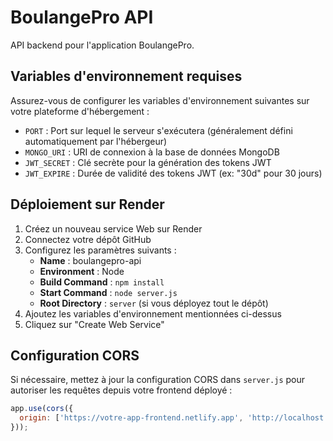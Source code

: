 # BoulangePro API

API backend pour l'application BoulangePro.

## Variables d'environnement requises

Assurez-vous de configurer les variables d'environnement suivantes sur votre plateforme d'hébergement :

- `PORT` : Port sur lequel le serveur s'exécutera (généralement défini automatiquement par l'hébergeur)
- `MONGO_URI` : URI de connexion à la base de données MongoDB
- `JWT_SECRET` : Clé secrète pour la génération des tokens JWT
- `JWT_EXPIRE` : Durée de validité des tokens JWT (ex: "30d" pour 30 jours)

## Déploiement sur Render

1. Créez un nouveau service Web sur Render
2. Connectez votre dépôt GitHub
3. Configurez les paramètres suivants :
   - **Name** : boulangepro-api
   - **Environment** : Node
   - **Build Command** : `npm install`
   - **Start Command** : `node server.js`
   - **Root Directory** : `server` (si vous déployez tout le dépôt)
4. Ajoutez les variables d'environnement mentionnées ci-dessus
5. Cliquez sur "Create Web Service"

## Configuration CORS

Si nécessaire, mettez à jour la configuration CORS dans `server.js` pour autoriser les requêtes depuis votre frontend déployé :

```javascript
app.use(cors({
  origin: ['https://votre-app-frontend.netlify.app', 'http://localhost:3000']
}));
```